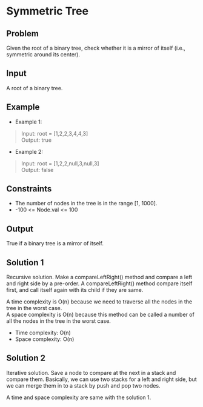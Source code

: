 # Symmetric Tree

## Problem

Given the root of a binary tree, check whether it is a mirror of itself (i.e., symmetric around its center).

## Input

A root of a binary tree.

## Example

- Example 1:

>Input: root = [1,2,2,3,4,4,3]  
Output: true

- Example 2:

>Input: root = [1,2,2,null,3,null,3]  
Output: false

## Constraints

- The number of nodes in the tree is in the range [1, 1000].
- -100 <= Node.val <= 100

## Output

True if a binary tree is a mirror of itself.

## Solution 1

Recursive solution. Make a compareLeftRight() method and compare a left and right side by a pre-order. A compareLeftRight() method compare itself first, and call itself again with its child if they are same.

A time complexity is O(n) because we need to traverse all the nodes in the tree in the worst case.  
A space complexity is O(n) because this method can be called a number of all the nodes in the tree in the worst case.

- Time complexity: O(n)
- Space complexity: O(n)

## Solution 2

Iterative solution. Save a node to compare at the next in a stack and compare them. Basically, we can use two stacks for a left and right side, but we can merge them in to a stack by push and pop two nodes.

A time and space complexity are same with the solution 1.
